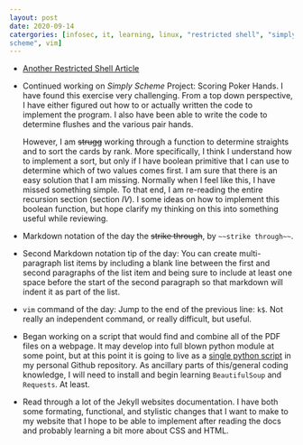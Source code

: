 ```yaml
---
layout: post
date: 2020-09-14
catergories: [infosec, it, learning, linux, "restricted shell", "simply
scheme", vim]
---
```


- [Another Restricted Shell Article](https://fireshellsecurity.team/restricted-linux-shell-escaping-techniques/)


- Continued working on *Simply Scheme* Project: Scoring Poker Hands.
  I have found this exercise very challenging. From a top down
perspective, I have either figured out how to or actually written the code
to implement the program. I also have been able to write the code to
determine flushes and the various pair hands. 

	However, I am ~~strugg~~ working through a function to determine
straights and to sort the cards by rank. More specifically, I think
I understand how to implement a sort, but only if I have boolean primitive
that I can use to determine which of two values comes first. I am sure
that there is an easy solution that I am missing. Normally when I feel
like this, I have missed something simple. To that end, I am re-reading
the entire recursion section (section *IV*). I some ideas on how to
implement this boolean function, but hope clarify my thinking on this into
something useful while reviewing. 

- Markdown notation of the day the ~~strike through~~, by `~~strike
  through~~`.

- Second Markdown notation tip of the day: You can create multi-paragraph
  list items by including a blank line between the first and second
paragraphs of the list item and being sure to include at least one space
before the start of the second paragraph so that markdown will indent it
as part of the list.

- `vim` command of the day: Jump to the end of the previous line: `k$`.
  Not really an independent command, or really difficult, but useful. 

- Began working on a script that would find and combine all of the PDF
  files on a webpage. It may develop into full blown python module at some
point, but at this point it is going to live as a [single python
script](https://github.com/Keegan-Evans/kevans/blob/master/confluence.py)
in my personal Github repository. As ancillary parts of this/general
coding knowledge, I will need to install and begin learning
`BeautifulSoup` and `Requests`. At least.

- Read through a lot of the Jekyll websites documentation. I have both
  some formating, functional, and stylistic changes that I want to make to
my website that I hope to be able to implement after reading the docs and
probably learning a bit more about CSS and HTML.
